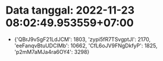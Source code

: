 # Data tanggal: 2022-11-23 08:02:49.953559+07:00

* {'QBrJ9vSgF21LdJCM': 1803, 'zypi5fR7TSvgptJl': 2170, 'eeFanqvBtuUDCIMb': 10662, 'CfL6oJV9FNgDkfyP': 1825, 'p2mM7aMJa4ra6OY4': 3298}
